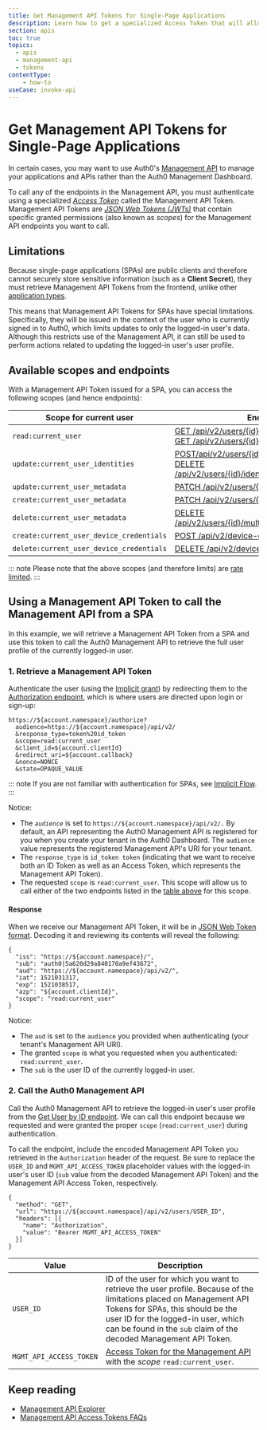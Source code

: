 ```yaml
---
title: Get Management API Tokens for Single-Page Applications
description: Learn how to get a specialized Access Token that will allow you to call Auth0's Management API endpoints. For use with Single-Page Applications (SPAs).
section: apis
toc: true
topics:
  - apis
  - management-api
  - tokens
contentType: 
    - how-to
useCase: invoke-api
---
```


# Get Management API Tokens for Single-Page Applications

In certain cases, you may want to use Auth0's [Management API](/api/management/v2#!) to manage your applications and APIs rather than the Auth0 Management Dashboard. 

To call any of the endpoints in the Management API, you must authenticate using a specialized <dfn data-key="access-token">[Access Token](/tokens/overview-access-tokens)</dfn> called the Management API Token. Management API Tokens are <dfn data-key="json-web-token">[JSON Web Tokens (JWTs)](/tokens/concepts/jwt)</dfn> that contain specific granted permissions (also known as <dfn data-key="scope">scopes</dfn>) for the Management API endpoints you want to call. 

## Limitations

Because single-page applications (SPAs) are public clients and therefore cannot securely store sensitive information (such as a **Client Secret**), they must retrieve Management API Tokens from the frontend, unlike other [application types](/applications).

This means that Management API Tokens for SPAs have special limitations. Specifically, they will be issued in the context of the user who is currently signed in to Auth0, which limits updates to only the logged-in user's data.  Although this restricts use of the Management API, it can still be used to perform actions related to updating the logged-in user's user profile.

## Available scopes and endpoints

With a Management API Token issued for a SPA, you can access the following scopes (and hence endpoints):

| **Scope for current user** | **Endpoint** |
| -------------------------- | ------------ |
| `read:current_user` | [GET /api/v2/users/{id}](/api/management/v2#!/Users/get_users_by_id) <br /> [GET /api/v2/users/{id}/enrollments](/api/management/v2#!/Users/get_enrollments) |
| `update:current_user_identities` | [POST/api/v2/users/{id}/identities](/api/management/v2#!/Users/post_identities) <br /> [DELETE /api/v2/users/{id}/identities/{provider}/{user_id}](/api/management/v2#!/Users/delete_user_identity_by_user_id) |
| `update:current_user_metadata` | [PATCH /api/v2/users/{id}](/api/management/v2#!/Users/patch_users_by_id) |
| `create:current_user_metadata` | [PATCH /api/v2/users/{id}](/api/management/v2#!/Users/patch_users_by_id) |
| `delete:current_user_metadata` | [DELETE /api/v2/users/{id}/multifactor/{provider}](/api/management/v2#!/Users/delete_multifactor_by_provider) |
| `create:current_user_device_credentials` | [POST /api/v2/device-credentials](/api/management/v2#!/Device_Credentials/post_device_credentials) |
| `delete:current_user_device_credentials` | [DELETE /api/v2/device-credentials/{id}](/api/management/v2#!/Device_Credentials/delete_device_credentials_by_id) |

::: note
Please note that the above scopes (and therefore limits) are [rate limited](/policies/rate-limits#access-tokens-for-spas).
:::

## Using a Management API Token to call the Management API from a SPA

In this example, we will retrieve a Management API Token from a SPA and use this token to call the Auth0 Management API to retrieve the full user profile of the currently logged-in user.

### 1. Retrieve a Management API Token 

Authenticate the user (using the [Implicit grant](/api/authentication?http#implicit-grant)) by redirecting them to the [Authorization endpoint](/api/authentication#authorize-application), which is where users are directed upon login or sign-up:

```text
https://${account.namespace}/authorize?
  audience=https://${account.namespace}/api/v2/
  &response_type=token%20id_token
  &scope=read:current_user
  &client_id=${account.clientId}
  &redirect_uri=${account.callback}
  &nonce=NONCE
  &state=OPAQUE_VALUE
```

::: note
If you are not familiar with authentication for SPAs, see [Implicit Flow](/flows/concepts/implicit).
:::

Notice:

- The <dfn data-key="audience">`audience`</dfn> is set to `https://${account.namespace}/api/v2/.` By default, an API representing the Auth0 Management API is registered for you when you create your tenant in the Auth0 Dashboard. The `audience` value represents the registered Management API's URI for your tenant.
- The `response_type` is `id_token token` (indicating that we want to receive both an ID Token as well as an Access Token, which represents the Management API Token).
- The requested `scope` is `read:current_user`. This scope will allow us to call either of the two endpoints listed in the [table above](#available-scopes-and-endpoints) for this scope.

#### Response

When we receive our Management API Token, it will be in [JSON Web Token format](/tokens/references/jwt-structure). Decoding it and reviewing its contents will reveal the following:

```text
{
  "iss": "https://${account.namespace}/",
  "sub": "auth0|5a620d29a840170a9ef43672",
  "aud": "https://${account.namespace}/api/v2/",
  "iat": 1521031317,
  "exp": 1521038517,
  "azp": "${account.clientId}",
  "scope": "read:current_user"
}
```

Notice:

- The `aud` is set to the `audience` you provided when authenticating (your tenant's Management API URI).
- The granted `scope` is what you requested when you authenticated: `read:current_user`.
- The `sub` is the user ID of the currently logged-in user.

### 2. Call the Auth0 Management API

Call the Auth0 Management API to retrieve the logged-in user's user profile from the [Get User by ID endpoint](/api/management/v2#!/Users/get_users_by_id). We can call this endpoint because we requested and were granted the proper `scope` (`read:current_user`) during authentication. 

To call the endpoint, include the encoded Management API Token you retrieved in the `Authorization` header of the request. Be sure to replace the `USER_ID` and `MGMT_API_ACCESS_TOKEN` placeholder values with the logged-in user's user ID (`sub` value from the decoded Management API Token) and the Management API Access Token, respectively.

```har
{
  "method": "GET",
  "url": "https://${account.namespace}/api/v2/users/USER_ID",
  "headers": [{
    "name": "Authorization",
    "value": "Bearer MGMT_API_ACCESS_TOKEN"
  }]
}
```

| Value | Description |
| - | - |
| `USER_ID` | ID of the user for which you want to retrieve the user profile. Because of the limitations placed on Management API Tokens for SPAs, this should be the user ID for the logged-in user, which can be found in the `sub` claim of the decoded Management API Token. |
| `MGMT_API_ACCESS_TOKEN` | [Access Token for the Management API](/api/management/v2/tokens) with the <dfn data-key="scope">scope</dfn> `read:current_user`. |


## Keep reading

* [Management API Explorer](/api/management/v2#!)
* [Management API Access Tokens FAQs](/api/management/v2/faq-management-api-access-tokens)
